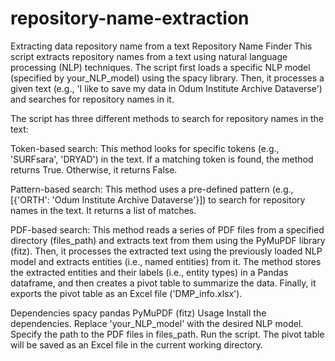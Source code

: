 # repository-name-extraction
Extracting data repository name from a text
Repository Name Finder
This script extracts repository names from a text using natural language processing (NLP) techniques. The script first loads a specific NLP model (specified by your_NLP_model) using the spacy library. Then, it processes a given text (e.g., 'I like to save my data in Odum Institute Archive Dataverse') and searches for repository names in it.

The script has three different methods to search for repository names in the text:

Token-based search: This method looks for specific tokens (e.g., 'SURFsara', 'DRYAD') in the text. If a matching token is found, the method returns True. Otherwise, it returns False.

Pattern-based search: This method uses a pre-defined pattern (e.g., [{'ORTH': 'Odum Institute Archive Dataverse'}]) to search for repository names in the text. It returns a list of matches.

PDF-based search: This method reads a series of PDF files from a specified directory (files_path) and extracts text from them using the PyMuPDF library (fitz). Then, it processes the extracted text using the previously loaded NLP model and extracts entities (i.e., named entities) from it. The method stores the extracted entities and their labels (i.e., entity types) in a Pandas dataframe, and then creates a pivot table to summarize the data. Finally, it exports the pivot table as an Excel file ('DMP_info.xlsx').

Dependencies
spacy
pandas
PyMuPDF (fitz)
Usage
Install the dependencies.
Replace 'your_NLP_model' with the desired NLP model.
Specify the path to the PDF files in files_path.
Run the script.
The pivot table will be saved as an Excel file in the current working directory.
